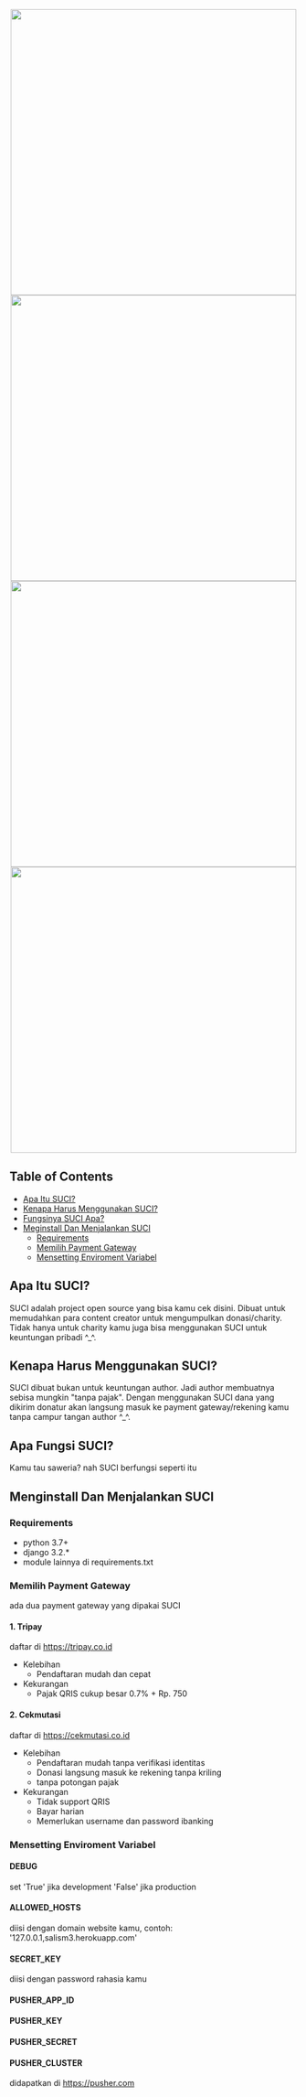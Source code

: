 <p align="center">
  <img src="https://i.ibb.co/Ttq052d/20211103-113304.png" width=500/><br>
  <img src="https://i.ibb.co/GQH0rxw/Screenshot-30.png" width=500/><br>
  <img src="https://i.ibb.co/1r8CnNY/Screenshot-27.png" width=500/><br>
  <img src="https://i.ibb.co/YbtDZDR/Screenshot-29.png" width=500/>
</p>

## Table of Contents
- [Apa Itu SUCI?](#apa-itu-suci)
- [Kenapa Harus Menggunakan SUCI?](#kenapa-harus-menggunakan-suci)
- [Fungsinya SUCI Apa?](#apa-fungsi-suci)
- [Meginstall Dan Menjalankan SUCI](#menginstall-dan-menjalankan-suci)
	- [Requirements](#requirements)
	- [Memilih Payment Gateway](#memilih-payment-gateway)
	- [Mensetting Enviroment Variabel](#mensetting-environment-variabel)

## Apa Itu SUCI?
SUCI adalah project open source yang bisa kamu cek disini.
Dibuat untuk memudahkan para content creator untuk mengumpulkan donasi/charity.
Tidak hanya untuk charity kamu juga bisa menggunakan SUCI untuk keuntungan pribadi ^_^.

## Kenapa Harus Menggunakan SUCI?
SUCI dibuat bukan untuk keuntungan author. Jadi author membuatnya sebisa mungkin "tanpa pajak".
Dengan menggunakan SUCI dana yang dikirim donatur akan langsung masuk ke payment gateway/rekening kamu tanpa campur tangan author ^_^.

## Apa Fungsi SUCI?
Kamu tau saweria? nah SUCI berfungsi seperti itu

## Menginstall Dan Menjalankan SUCI
### Requirements
- python 3.7+
- django 3.2.*
- module lainnya di requirements.txt
### Memilih Payment Gateway
ada dua payment gateway yang dipakai SUCI
#### 1. Tripay
daftar di https://tripay.co.id
- Kelebihan
	 - Pendaftaran mudah dan cepat
- Kekurangan
	- Pajak QRIS cukup besar 0.7% + Rp. 750
#### 2. Cekmutasi
daftar di https://cekmutasi.co.id
- Kelebihan
	- Pendaftaran mudah tanpa verifikasi identitas
	- Donasi langsung masuk ke rekening tanpa kriling
	- tanpa potongan pajak
- Kekurangan
	- Tidak support QRIS
	- Bayar harian
	- Memerlukan username dan password ibanking
### Mensetting Enviroment Variabel
#### DEBUG
set 'True' jika development 'False' jika production
#### ALLOWED_HOSTS
diisi dengan domain website kamu, contoh: '127.0.0.1,salism3.herokuapp.com'
#### SECRET_KEY
diisi dengan password rahasia kamu
#### PUSHER_APP_ID
#### PUSHER_KEY
#### PUSHER_SECRET
#### PUSHER_CLUSTER
didapatkan di https://pusher.com
